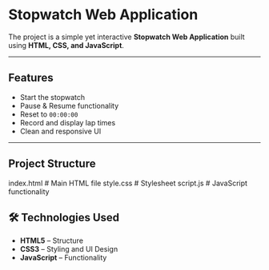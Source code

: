 # Stopwatch Web Application

The project is a simple yet interactive **Stopwatch Web Application** built using **HTML, CSS, and JavaScript**.

---

## Features
- Start the stopwatch
- Pause & Resume functionality
- Reset to `00:00:00`
- Record and display lap times
- Clean and responsive UI

---

## Project Structure
index.html # Main HTML file
style.css # Stylesheet
script.js # JavaScript functionality


## 🛠️ Technologies Used
- **HTML5** – Structure  
- **CSS3** – Styling and UI Design  
- **JavaScript** – Functionality  

